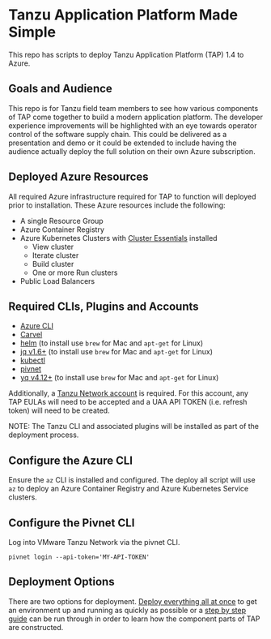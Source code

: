 # Tanzu Application Platform Made Simple

This repo has scripts to deploy Tanzu Application Platform (TAP) 1.4 to Azure.

## Goals and Audience

This repo is for Tanzu field team members to see how various components of TAP come together to build a modern application platform. The developer experience improvements will be highlighted with an eye towards operator control of the software supply chain. This could be delivered as a presentation and demo or it could be extended to include having the audience actually deploy the full solution on their own Azure subscription.

## Deployed Azure Resources

All required Azure infrastructure required for TAP to function will deployed prior to installation. These Azure resources include the following:

- A single Resource Group
- Azure Container Registry
- Azure Kubernetes Clusters with [Cluster Essentials](https://docs.vmware.com/en/Cluster-Essentials-for-VMware-Tanzu/index.html) installed
  - View cluster
  - Iterate cluster
  - Build cluster
  - One or more Run clusters
- Public Load Balancers

## Required CLIs, Plugins and Accounts

- [Azure CLI](https://docs.microsoft.com/en-us/cli/azure/install-azure-cli)
- [Carvel](https://carvel.dev/)
- [helm](https://helm.sh/docs/intro/install/) (to install use `brew` for Mac and `apt-get` for Linux)
- [jq v1.6+](https://github.com/stedolan/jq) (to install use `brew` for Mac and `apt-get` for Linux)
- [kubectl](https://kubernetes.io/docs/tasks/tools/)
- [pivnet](https://github.com/pivotal-cf/pivnet-cli)
- [yq v4.12+](https://github.com/mikefarah/yq) (to install use `brew` for Mac and `apt-get` for Linux)

Additionally, a [Tanzu Network account](https://network.tanzu.vmware.com/) is required. For this account, any TAP EULAs will need to be accepted and a UAA API TOKEN (i.e. refresh token) will need to be created.

NOTE: The Tanzu CLI and associated plugins will be installed as part of the deployment process.

## Configure the Azure CLI

Ensure the `az` CLI is installed and configured. The deploy all script will use `az` to deploy an Azure Container Registry and Azure Kubernetes Service clusters.

## Configure the Pivnet CLI

Log into VMware Tanzu Network via the pivnet CLI.

```shell
pivnet login --api-token='MY-API-TOKEN'
```

## Deployment Options

There are two options for deployment. [Deploy everything all at once](./docs/one-step.md) to get an environment up and running as quickly as possible or a [step by step guide](./docs/step-by-step.md) can be run through in order to learn how the component parts of TAP are constructed.

